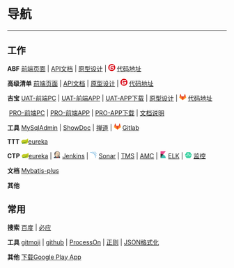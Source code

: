 # 导航

------

## 工作

**ABF**  [前端页面](http://139.196.159.199:8080/abf)  |  [API文档](http://139.196.159.199:18080/swagger-ui.html)  |  [原型设计](http://www.bronsp.com:8000/ABF2018/start.html)  |  ![gitee](..\image\icon\gitee.png) [代码地址](https://gitee.com/shiyunlai/TTT)

**高级清单** [前端页面](http://139.196.159.199:8080/senior)  |  [API文档](http://139.196.159.199:28080/swagger-ui.html)  |  [原型设计](http://www.bronsp.com:8000/senior/index.html) |  ![gitee](..\image\icon\gitee.png) [代码地址](https://gitee.com/shiyunlai/TTT)

**吉宝**  [UAT-前端PC](http://106.15.103.14:8080/keppel)  |  [UAT-前端APP](http://106.15.103.14:8080/keppel/w/www/index.html)  | [UAT-APP下载](http://106.15.103.14:8080/download/app-keppel-20180126.apk)  |  [原型设计](http://www.bronsp.com:8000/kepple/start.html)  |  ![gitlab](..\image\icon\gitlab.png) [代码地址](http://222.73.218.38:8090/shi.yunlai/keppel) 

​	 [PRO-前端PC](http://a.ydmhao.com:8090/keppel)  |  [PRO-前端APP](http://a.ydmhao.com:8090/keppel/w/www/index.html)  | [PRO-APP下载](http://a.ydmhao.com:8090/download/app-keppel-1.0.apk)   |  [文档说明](http://www.bronsp.com:8060/index.php?s=/17)

**工具**  [MySqlAdmin](http://139.196.145.67/phpmyadmin/index.php)  |  [ShowDoc](http://www.bronsp.com:8060/index.php?s=/home/user/login)  |  [禅道](http://106.15.33.239/zentao)  |  ![gitlab](..\image\icon\gitlab.png) [Gitlab](http://222.73.218.38:8090) 

**TTT**  ![eureka](..\image\icon\eureka.png)[eureka](http://106.15.103.14:18000)  

**CTP**  ![eureka](..\image\icon\eureka.png)[eureka](https://www.brons.top:28001/)  |  ![jenkins](..\image\icon\jenkins.png) [Jenkins](http://222.73.218.44:8091/)  |  ![sonar](..\image\icon\sonar.png) [Sonar](http://222.73.218.44:9000/) | [TMS](https://www.brons.top/tms) | [AMC](https://www.brons.top/amc) |  ![elk](..\image\icon\elk.png) [ELK](https://log.brons.top:15601) |  ![Admin](..\image\icon\admin.png) [监控](https://www.brons.top:21104/#/applications)

**文档**  [Mybatis-plus](http://mp.baomidou.com)

**其他** 

## 常用

**搜索**  [百度](https://www.baidu.com)  |  [必应](http://bing.com) 

**工具**  [gitmoji](http://gitmoji.surge.sh/)  |  [github](https://github.com)  |  [ProcessOn](https://www.processon.com)  |  [正则](http://tool.chinaz.com/tools/regexgenerate)  |  [JSON格式化](http://tool.oschina.net/codeformat/json)

**其他**  [下载Google Play App](https://apkpure.com/cn/)
